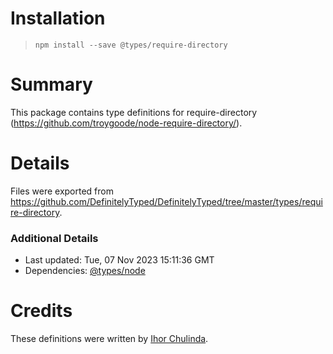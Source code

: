 # Installation
> `npm install --save @types/require-directory`

# Summary
This package contains type definitions for require-directory (https://github.com/troygoode/node-require-directory/).

# Details
Files were exported from https://github.com/DefinitelyTyped/DefinitelyTyped/tree/master/types/require-directory.

### Additional Details
 * Last updated: Tue, 07 Nov 2023 15:11:36 GMT
 * Dependencies: [@types/node](https://npmjs.com/package/@types/node)

# Credits
These definitions were written by [Ihor Chulinda](https://github.com/Igmat).
